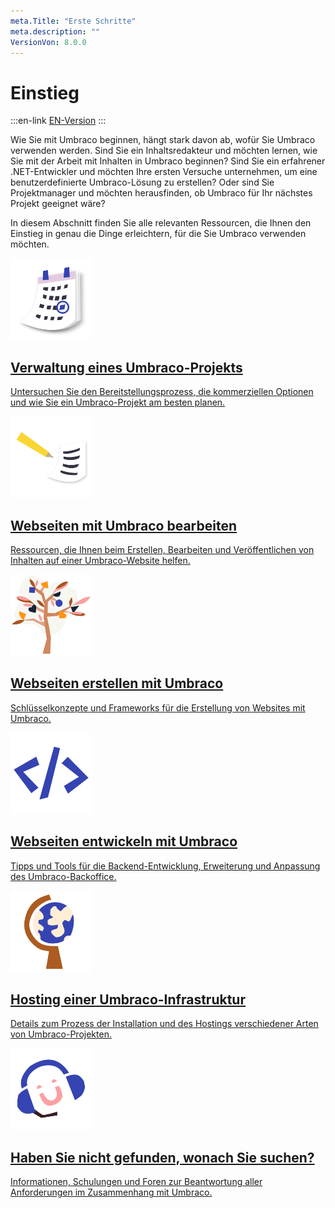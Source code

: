 ```yaml
---
meta.Title: "Erste Schritte"
meta.description: ""
VersionVon: 8.0.0
---
```


# Einstieg
:::en-link
[EN-Version](/Getting-Started/index.md)
:::

Wie Sie mit Umbraco beginnen, hängt stark davon ab, wofür Sie Umbraco verwenden werden. Sind Sie ein Inhaltsredakteur und möchten lernen, wie Sie mit der Arbeit mit Inhalten in Umbraco beginnen? Sind Sie ein erfahrener .NET-Entwickler und möchten Ihre ersten Versuche unternehmen, um eine benutzerdefinierte Umbraco-Lösung zu erstellen? Oder sind Sie Projektmanager und möchten herausfinden, ob Umbraco für Ihr nächstes Projekt geeignet wäre?

In diesem Abschnitt finden Sie alle relevanten Ressourcen, die Ihnen den Einstieg in genau die Dinge erleichtern, für die Sie Umbraco verwenden möchten.

<div class="docs-overview">
    <div class="row">
        <div class="col-sm-6">
            <a href="Verwaltung-eines-Umbraco-Projekts" class="docs-section">
                <img src="images/calendar_marked.png" alt="" width="130">
                <h2>Verwaltung eines Umbraco-Projekts</h2>
                <p>Untersuchen Sie den Bereitstellungsprozess, die kommerziellen Optionen und wie Sie ein Umbraco-Projekt am besten planen.</p>
            </a>
        </div>
        <div class="col-sm-6">
            <a href="Webseiten-mit-Umbraco-bearbeiten" class="docs-section">
            <img src="images/editor.png" alt="" width="130">
                <h2>Webseiten mit Umbraco bearbeiten</h2>
                <p>Ressourcen, die Ihnen beim Erstellen, Bearbeiten und Veröffentlichen von Inhalten auf einer Umbraco-Website helfen.</p>
            </a>
        </div>
    </div>
    <div class="row">
        <div class="col-sm-6">
            <a href="Webseiten-erstellen-mit-Umbraco" class="docs-section">
            <img src="images/tree.png" alt="" width="130">
                <h2>Webseiten erstellen mit Umbraco</h2>
                <p>Schlüsselkonzepte und Frameworks für die Erstellung von Websites mit Umbraco.</p>
            </a>
        </div>
        <div class="col-sm-6">
            <a href="Webseiten-mit-Umbraco-entwickeln" class="docs-section">
                <img src="images/code.png" alt="" width="130">
                <h2>Webseiten entwickeln mit Umbraco</h2>
                <p>Tipps und Tools für die Backend-Entwicklung, Erweiterung und Anpassung des Umbraco-Backoffice.</p>
            </a>
        </div>
    </div>
    <div class="row">
        <div class="col-sm-6">
            <a href="Hosting-einer-Umbraco-Infrastruktur" class="docs-section">
                <img src="images/globe.png" alt="" width="130">
                <h2>Hosting einer Umbraco-Infrastruktur</h2>
                <p>Details zum Prozess der Installation und des Hostings verschiedener Arten von Umbraco-Projekten.</p>
            </a>
        </div>
        <div class="col-sm-6">
            <a href="Wo-kann-ich-Hilfe-bekommen" class="docs-section">
                <img src="images/support.png" alt="" width="130">
                <h2>Haben Sie nicht gefunden, wonach Sie suchen?</h2>
                <p>Informationen, Schulungen und Foren zur Beantwortung aller Anforderungen im Zusammenhang mit Umbraco.</p>
            </a>
        </div>
    </div>
</div>